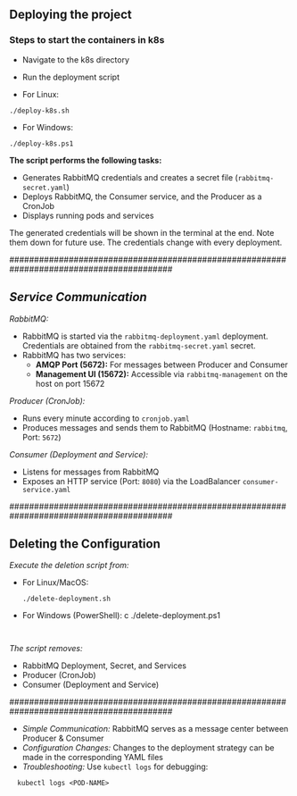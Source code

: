 ## **Deploying the project**
### **Steps to start the containers in k8s**
- Navigate to the k8s directory
- Run the deployment script

-  For Linux:
```
./deploy-k8s.sh
```
- For Windows:
```
./deploy-k8s.ps1
```
**The script performs the following tasks:**
   - Generates RabbitMQ credentials and creates a secret file (`rabbitmq-secret.yaml`)
   - Deploys RabbitMQ, the Consumer service, and the Producer as a CronJob
   - Displays running pods and services

The generated credentials will be shown in the terminal at the end. Note them down for future use.
The credentials change with every deployment.

#########################################################################################

## *Service Communication*
*RabbitMQ:*
   - RabbitMQ is started via the `rabbitmq-deployment.yaml` deployment.
     Credentials are obtained from the `rabbitmq-secret.yaml` secret.
   - RabbitMQ has two services:
     - **AMQP Port (5672):** For messages between Producer and Consumer
     - **Management UI (15672):** Accessible via `rabbitmq-management` on the host on port 15672

*Producer (CronJob):*
   - Runs every minute according to `cronjob.yaml`
   - Produces messages and sends them to RabbitMQ (Hostname: `rabbitmq`, Port: `5672`)

*Consumer (Deployment and Service):*
   - Listens for messages from RabbitMQ
   - Exposes an HTTP service (Port: `8080`) via the LoadBalancer `consumer-service.yaml`

#########################################################################################

## **Deleting the Configuration**
*Execute the deletion script from:*
   - For Linux/MacOS:
     ```
     ./delete-deployment.sh
      ```
     
   - For Windows (PowerShell):
      c
      ./delete-deployment.ps1
     ```
      
*The script removes:*
   - RabbitMQ Deployment, Secret, and Services
   - Producer (CronJob)
   - Consumer (Deployment and Service)

#########################################################################################

- *Simple Communication:* RabbitMQ serves as a message center between Producer & Consumer
- *Configuration Changes:* Changes to the deployment strategy can be made in the corresponding
                          YAML files
- *Troubleshooting:* Use `kubectl logs` for debugging:
```
  kubectl logs <POD-NAME>
```
